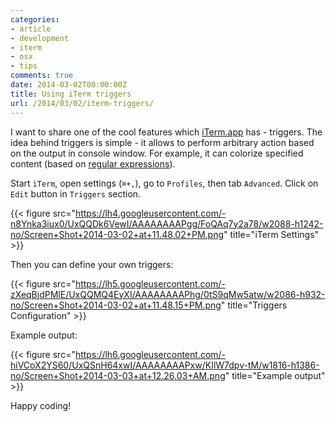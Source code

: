 ```yaml
---
categories:
- article
- development
- iterm
- osx
- tips
comments: true
date: 2014-03-02T00:00:00Z
title: Using iTerm triggers
url: /2014/03/02/iterm-triggers/
---
```


I want to share one of the cool features which [iTerm.app][iterm] has - triggers.
The idea behind triggers is simple - it allows to perform arbitrary action based on the output in console window. For example, it can colorize specified content (based on [regular expressions][re]).

Start `iTerm`, open settings (`⌘+,`), go to `Profiles`, then tab `Advanced`.
Click on `Edit` button in `Triggers` section.

{{< figure src="https://lh4.googleusercontent.com/-n8Ynka3iux0/UxQQDk6VewI/AAAAAAAAPgg/FoQAq7y2a78/w2088-h1242-no/Screen+Shot+2014-03-02+at+11.48.02+PM.png" title="iTerm Settings" >}}

Then you can define your own triggers:

{{< figure src="https://lh5.googleusercontent.com/-zXeqBjdPMlE/UxQQMQ4EyXI/AAAAAAAAPhg/0tS9qMw5atw/w2086-h932-no/Screen+Shot+2014-03-02+at+11.48.15+PM.png" title="Triggers Configuration" >}}

Example output:

{{< figure src="https://lh6.googleusercontent.com/-hiVCoX2YS60/UxQSnH64xwI/AAAAAAAAPxw/KIlW7dpv-tM/w1816-h1386-no/Screen+Shot+2014-03-03+at+12.26.03+AM.png" title="Example output" >}}

Happy coding!

[re]: http://en.wikipedia.org/wiki/Regular_expression
[iterm]:http://www.iterm2.com/
